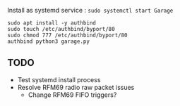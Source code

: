 
Install as systemd service : `sudo systemctl start Garage`
```
sudo apt install -y authbind
sudo touch /etc/authbind/byport/80
sudo chmod 777 /etc/authbind/byport/80
authbind python3 garage.py
```


## TODO
- Test systemd install process
- Resolve RFM69 radio raw packet issues
  - Change RFM69 FIFO triggers?
